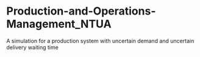 # Production-and-Operations-Management_NTUA
A simulation for a production system with uncertain demand and uncertain delivery waiting time
